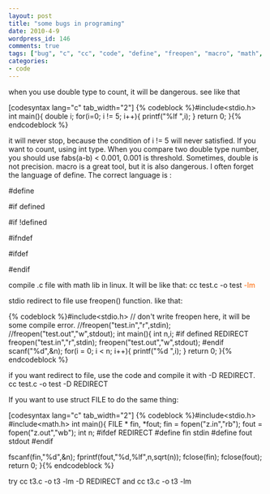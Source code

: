 ```yaml
---
layout: post
title: "some bugs in programing"
date: 2010-4-9
wordpress_id: 146
comments: true
tags: ["bug", "c", "cc", "code", "define", "freopen", "macro", "math", "programming", "redirect"]
categories:
- code
---
```

<meta name="_edit_last" content="1" />
<meta name="views" content="459" />
when you use double type to count, it will be dangerous. see like that

[codesyntax lang="c" tab_width="2"]
{% codeblock %}#include&lt;stdio.h&gt;
int main(){
  double i;
  for(i=0; i != 5; i++){
    printf("%lf ",i);
  }
  return 0;
}{% endcodeblock %}


it will never stop, because the condition of i != 5 will never satisfied. If you want to count, using int type. When you compare two double type number, you should use fabs(a-b) &lt; 0.001, 0.001 is threshold. Sometimes, double is not precision. macro is a great tool, but it is also dangerous. I often forget the language of define. The correct language is :

#define

#if defined

#if !defined

#ifndef

#ifdef

#endif

compile .c file with math lib in linux. It will be like that: cc test.c -o test <span style="color: rgb(255, 102, 0);">-lm</span>

stdio redirect to file use freopen() function. like that:


{% codeblock %}#include&lt;stdio.h&gt;
// don't write freopen here, it will be some compile error.
//freopen("test.in","r",stdin);
//freopen("test.out","w",stdout);
int main(){
	int n,i;
	#if defined REDIRECT
	freopen("test.in","r",stdin);
	freopen("test.out","w",stdout);
	#endif
	scanf("%d",&amp;n);
	for(i = 0; i &lt; n; i++){
		printf("%d ",i);
	}
	return 0;
}{% endcodeblock %}


if you want redirect to file, use the code and compile it with -D REDIRECT. cc test.c -o test -D REDIRECT

If you want to use struct FILE to do the same thing:

[codesyntax lang="c" tab_width="2"]
{% codeblock %}#include&lt;stdio.h&gt;
#include&lt;math.h&gt;
int main(){
  FILE * fin, *fout;
  fin = fopen("z.in","rb");
  fout = fopen("z.out","wb");
  int n;
  #ifdef REDIRECT
  #define fin stdin
  #define fout stdout
  #endif

  fscanf(fin,"%d",&amp;n);
  fprintf(fout,"%d,%lf",n,sqrt(n));
  fclose(fin);
  fclose(fout);
  return 0;
}{% endcodeblock %}


try cc t3.c -o t3 -lm -D REDIRECT and cc t3.c -o t3 -lm
